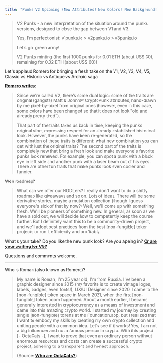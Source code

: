 ```yaml
---
title: "Punks V2 Upcoming (New Attributes! New Colors! New Background!) - Rebranding Historic Punks V2 To Classic (Or Is That Antique or Archaic) Matt & John's® CryptoPunks V2 - What's Your Take? Wen V1? Wen V5?"
---
```




> V2 Punks - a new interpretation of the situation around the punks versions,
> designed to close the gap between V1 and V3.
>
> Yes, I’m perfectionist: v1punks.io > v2punks.io > v3punks.io
>
> Let’s go, green army!
>
> V2 Punks minting (the first 1000 punks for 0.01 ETH (about US$ 30), remaining for 0.02 ETH (about US$ 60))


Let's applaud Romero for bringing a fresh take on the V1, V2, V3, V4, V5, Classic vs Historic vs Antique vs Archaic saga.

<!-- more -->

[**Romero writes**](https://medium.com/@romeroeth/cryptopunks-are-not-v2-we-are-v2-c38d37410a20):

> Since we’re called V2, there’s some dual logic: some of the traits are original (gangsta) Matt & John's® CryptoPunk attributes, hand-drawn by me pixel-by-pixel from original ones (however, even in this case, some colors have been changed so that it does not look "old and already pretty tired").
>
> That part of the traits takes us back in time, keeping the punks original vibe, expressing respect for an already established historical look. However, the punks have been re-generated, so the combination of these traits is different: what new combination you can get with just the original traits? The second part of the traits is completely new that bring a fresh look and make everyone's favorite punks look renewed. For example, you can spot a punk with a black eye in left side and another punk with a laser beam out of his eyes. There are other fun traits that make punks look even cooler and funnier.

Wen roadmap?

> What can we offer our HODLers? I really don't want to do a shitty roadmap like giveaways and so on.
> Lots of ideas. There will be some derivative stories, maybe a mutation collection (though I guess everyone's sick of that by now?) Well, we'll come up with something fresh.
> We'll be pioneers of something new. In general, as soon as we have a sold out, we will decide how to competently keep the course further.
But I definitely want this to be a community-driven project, and we’ll adopt best practices from the best [non-fungible] token projects to run it efficiently and profitably.


What's your take? Do you like the new punk look? Are you apeing in? [**Or are your waiting for V5?**](https://old.reddit.com/r/CryptoPunksDev/comments/sg80z1/alpha_alpha_alpha_new_mint_your_own_pixel_punks/)

Questions and comments welcome.


---

Who is Roman (also known as Romero)?

> My name is Roman, I'm 25 year old, I'm from Russia. I've been a graphic designer since 2015 (my favorite is to create vintage logos, labels, badges, even fonts!), UX/UI Designer since 2020.
> I came to the [non-fungible] token space in March 2021, when the first [non-fungible] token boom happened. About a month earlier, I became generally interested in cryptocurrency as a means of investment and came into this amazing crypto world. I started my journey by creating single [non-fungible] tokens at the Foundation.app,
> but I realized that I want to embody my skills by creating my own crypto collection and uniting people with a common idea. Let's see if it works!
Yes, I am not a big influencer and not a famous person in crypto. With this project [- OctaCats -], I want to prove that even an ordinary person without enormous resources and costs can create a successful crypto project, adhering to a transparent and honest approach.
>
> (Source: [**Who are OctaCats?**](https://medium.com/@romeroeth/who-are-octacats-c4f80fec2e77))



